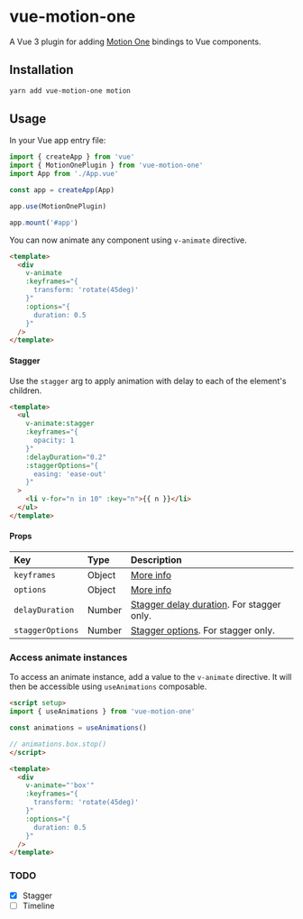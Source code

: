 # vue-motion-one

A Vue 3 plugin for adding [Motion One](https://motion.dev/) bindings to Vue components.

## Installation

```sh
yarn add vue-motion-one motion
```

## Usage

In your Vue app entry file:

```ts
import { createApp } from 'vue'
import { MotionOnePlugin } from 'vue-motion-one'
import App from './App.vue'

const app = createApp(App)

app.use(MotionOnePlugin)

app.mount('#app')
```

You can now animate any component using `v-animate` directive.

```html
<template>
  <div
    v-animate
    :keyframes="{
      transform: 'rotate(45deg)'
    }"
    :options="{
      duration: 0.5
    }"
  />
</template>
```

#### Stagger

Use the `stagger` arg to apply animation with delay to each of the element's children.

```html
<template>
  <ul
    v-animate:stagger
    :keyframes="{
      opacity: 1
    }"
    :delayDuration="0.2"
    :staggerOptions="{
      easing: 'ease-out'
    }"
  >
    <li v-for="n in 10" :key="n">{{ n }}</li>
  </ul>
</template>
```

#### Props

| Key | Type | Description |
| :----- | :-------- | :---------- |
| `keyframes` | Object | [More info](https://motion.dev/dom/animate#keyframes) |
| `options` | Object | [More info](https://motion.dev/dom/animate#options) |
| `delayDuration` | Number | [Stagger delay duration](https://motion.dev/dom/stagger). For stagger only. |
| `staggerOptions` | Number | [Stagger options](https://motion.dev/dom/stagger#options). For stagger only. |

### Access animate instances

To access an animate instance, add a value to the `v-animate` directive. It will then be accessible using `useAnimations` composable.

```html
<script setup>
import { useAnimations } from 'vue-motion-one'

const animations = useAnimations()

// animations.box.stop()
</script>

<template>
  <div
    v-animate="'box'"
    :keyframes="{
      transform: 'rotate(45deg)'
    }"
    :options="{
      duration: 0.5
    }"
  />
</template>
```

### TODO
- [x] Stagger
- [ ] Timeline